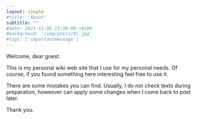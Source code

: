 ```yaml
---
layout: single
#title: "About"
subtitle: ""
#date: 2021-11-06 23:38:00 +0100
#background: '/img/posts/01.jpg'
#tags: ['importantmessage']
---
```


Welcome, dear guest. 

This is my personal wiki web site that I use for my personal needs. Of course, if you found something here interesting feel free to use it. 

There are some mistakes you can find. Usually, I do not check texts during preparation, howeover can apply some changes when I come back to post later. 

Thank you.


